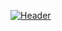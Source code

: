 [![Header](https://user-images.githubusercontent.com/75997562/195465192-361f4bf8-6d4e-4e95-984e-1e969578721c.png)]()
